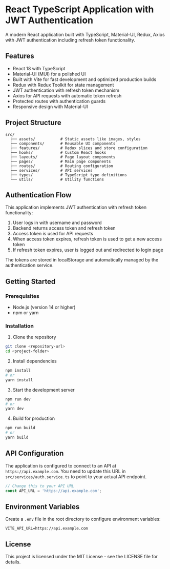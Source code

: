 # React TypeScript Application with JWT Authentication

A modern React application built with TypeScript, Material-UI, Redux, Axios with JWT authentication including refresh token functionality.

## Features

- React 18 with TypeScript
- Material-UI (MUI) for a polished UI
- Built with Vite for fast development and optimized production builds
- Redux with Redux Toolkit for state management
- JWT authentication with refresh token mechanism
- Axios for API requests with automatic token refresh
- Protected routes with authentication guards
- Responsive design with Material-UI

## Project Structure

```
src/
  ├── assets/           # Static assets like images, styles
  ├── components/       # Reusable UI components
  ├── features/         # Redux slices and store configuration
  ├── hooks/            # Custom React hooks
  ├── layouts/          # Page layout components
  ├── pages/            # Main page components
  ├── routes/           # Routing configuration
  ├── services/         # API services
  ├── types/            # TypeScript type definitions
  └── utils/            # Utility functions
```

## Authentication Flow

This application implements JWT authentication with refresh token functionality:

1. User logs in with username and password
2. Backend returns access token and refresh token
3. Access token is used for API requests
4. When access token expires, refresh token is used to get a new access token
5. If refresh token expires, user is logged out and redirected to login page

The tokens are stored in localStorage and automatically managed by the authentication service.

## Getting Started

### Prerequisites

- Node.js (version 14 or higher)
- npm or yarn

### Installation

1. Clone the repository
```bash
git clone <repository-url>
cd <project-folder>
```

2. Install dependencies
```bash
npm install
# or
yarn install
```

3. Start the development server
```bash
npm run dev
# or
yarn dev
```

4. Build for production
```bash
npm run build
# or
yarn build
```

## API Configuration

The application is configured to connect to an API at `https://api.example.com`. You need to update this URL in `src/services/auth.service.ts` to point to your actual API endpoint.

```typescript
// Change this to your API URL
const API_URL = 'https://api.example.com';
```

## Environment Variables

Create a `.env` file in the root directory to configure environment variables:

```
VITE_API_URL=https://api.example.com
```

## License

This project is licensed under the MIT License - see the LICENSE file for details.
